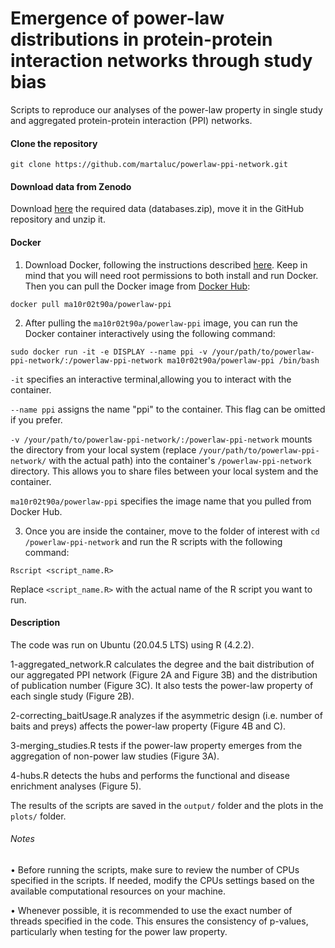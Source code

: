 # Emergence of power-law distributions in protein-protein interaction networks through study bias

Scripts to reproduce our analyses of the power-law property in single study and aggregated protein-protein interaction (PPI) networks.

#### Clone the repository

```
git clone https://github.com/martaluc/powerlaw-ppi-network.git
```

#### Download data from Zenodo
Download [here](https://doi.org/10.5281/zenodo.7695121) the required data (databases.zip), move it in the GitHub repository and unzip it.

#### Docker
1) Download Docker, following the instructions described [here](https://docs.docker.com/engine/). Keep in mind that you will need root permissions to both install and run Docker. Then you can pull the Docker image from [Docker Hub](https://hub.docker.com/r/ma10r02t90a/powerlaw-ppi):
```
docker pull ma10r02t90a/powerlaw-ppi
```
2) After pulling the `ma10r02t90a/powerlaw-ppi` image, you can run the Docker container interactively using the following command:
```
sudo docker run -it -e DISPLAY --name ppi -v /your/path/to/powerlaw-ppi-network/:/powerlaw-ppi-network ma10r02t90a/powerlaw-ppi /bin/bash
```
`-it` specifies an interactive terminal,allowing you to interact with the container.

`--name ppi` assigns the name "ppi" to the container. This flag can be omitted if you prefer.

`-v /your/path/to/powerlaw-ppi-network/:/powerlaw-ppi-network` mounts the directory from your local system (replace `/your/path/to/powerlaw-ppi-network/` with the actual path) into the container's `/powerlaw-ppi-network` directory. This allows you to share files between your local system and the container.

`ma10r02t90a/powerlaw-ppi` specifies the image name that you pulled from Docker Hub.

3) Once you are inside the container, move to the folder of interest with `cd /powerlaw-ppi-network` and run the R scripts with the following command:

```
Rscript <script_name.R>
```
Replace `<script_name.R>` with the actual name of the R script you want to run.

#### Description
The code was run on Ubuntu (20.04.5 LTS) using R (4.2.2).

1-aggregated_network.R calculates the degree and the bait distribution of our aggregated PPI network (Figure 2A and Figure 3B) and the distribution of publication number (Figure 3C). It also tests the power-law property of each single study (Figure 2B).

2-correcting_baitUsage.R analyzes if the asymmetric design (i.e. number of baits and preys) affects the power-law property (Figure 4B and C).

3-merging_studies.R tests if the power-law property emerges from the aggregation of non-power law studies (Figure 3A).

4-hubs.R detects the hubs and performs the functional and disease enrichment analyses (Figure 5).

The results of the scripts are saved in the `output/` folder and the plots in the `plots/` folder.


###### Notes
• Before running the scripts, make sure to review the number of CPUs specified in the scripts. If needed, modify the CPUs settings based on the available computational resources on your machine.

• Whenever possible, it is recommended to use the exact number of threads specified in the code. This ensures the consistency of p-values, particularly when testing for the power law property.
